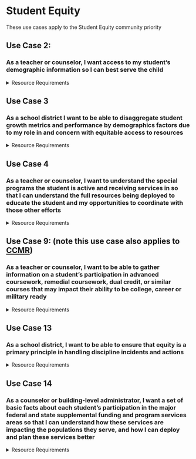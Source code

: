 # Student Equity

These use cases apply to the Student Equity community priority

## Use Case 2:

### As a teacher or counselor, I want access to my student’s demographic information so I can best serve the child

<details>
<summary>Resource Requirements</summary>

No additional requirements beyond common resources

| API Resource                                      | Notes |
| ------------------------------------------------- | ----- |
| /calendars                                        |       |
| /calendarDates                                    |       |
| /courses                                          |       |
| /courseOfferings                                  |       |
| /localEducationAgencies                           |       |
| /gradingPeriods                                   |       |
| /schools                                          |       |
| /sections                                         |       |
| /sessions                                         |       |
| /staffs                                           |       |
| /staffEducationOrganizationAssignmentAssociations |       |
| /staffEducationOrganizationEmploymentAssociations |       |
| /staffSchoolAssociations                          |       |
| /staffSectionAssociations                         |       |
| /students                                         |       |
| /studentEducationOrganizationAssociations         |       |
| /studentSchoolAssociations                        |       |
| /studentSectionAssociations                       |       |
| /bellSchedules                                    |       |
| /locations                                        |       |
| /classPeriods                                     |       |

</details>

## Use Case 3

### As a school district I want to be able to disaggregate student growth metrics and performance by demographics factors due to my role in and concern with equitable access to resources

<details>
<summary>Resource Requirements</summary>

| API Resource                                      | Notes |
| ------------------------------------------------- | ----- |
| /grades                                           |       |
| /calendars                                        |       |
| /calendarDates                                    |       |
| /courses                                          |       |
| /courseOfferings                                  |       |
| /localEducationAgencies                           |       |
| /gradingPeriods                                   |       |
| /schools                                          |       |
| /sections                                         |       |
| /sessions                                         |       |
| /staffs                                           |       |
| /staffEducationOrganizationAssignmentAssociations |       |
| /staffEducationOrganizationEmploymentAssociations |       |
| /staffSchoolAssociations                          |       |
| /staffSectionAssociations                         |       |
| /students                                         |       |
| /studentEducationOrganizationAssociations         |       |
| /studentSchoolAssociations                        |       |
| /studentSectionAssociations                       |       |
| /bellSchedules                                    |       |
| /locations                                        |       |
| /classPeriods                                     |       |

</details>

## Use Case 4

### As a teacher or counselor, I want to understand the special programs the student is active and receiving services in so that I can understand the full resources being deployed to educate the student and my opportunities to coordinate with those other efforts

<details>
<summary>Resource Requirements</summary>

| API Resource                                      | Notes |
| ------------------------------------------------- | ----- |
| /programs                                         |       |
| /studentProgramAssociations                       |       |
| /studentCTEProgramAssociations                    |       |
| /studentHomelessProgramAssociations               |       |
| /studentLanguageInstructionProgramAssociations    |       |
| /studentMigrantProgramAssociations                |       |
| /studentNeglectedOrDelinquentProgramAssociations  |       |
| /studentSchoolFoodServiceProgramAssociations      |       |
| /studentSpecialEducationProgramAssociations       |       |
| /studentTitleIPartAProgramAssociations            |       |
| /calendars                                        |       |
| /calendarDates                                    |       |
| /courses                                          |       |
| /courseOfferings                                  |       |
| /localEducationAgencies                           |       |
| /gradingPeriods                                   |       |
| /schools                                          |       |
| /sections                                         |       |
| /sessions                                         |       |
| /staffs                                           |       |
| /staffEducationOrganizationAssignmentAssociations |       |
| /staffEducationOrganizationEmploymentAssociations |       |
| /staffSchoolAssociations                          |       |
| /staffSectionAssociations                         |       |
| /students                                         |       |
| /studentEducationOrganizationAssociations         |       |
| /studentSchoolAssociations                        |       |
| /studentSectionAssociations                       |       |
| /bellSchedules                                    |       |
| /locations                                        |       |
| /classPeriods                                     |       |

</details>

## Use Case 9: (note this use case also applies to [CCMR](./college-career-and-military-readiness-ccmr.md))

### As a teacher or counselor, I want to be able to gather information on a student’s participation in advanced coursework, remedial coursework, dual credit, or similar courses that may impact their ability to be college, career or military ready

<details>
<summary>Resource Requirements</summary>

| API Resource                                      | Notes |
| ------------------------------------------------- | ----- |
| /studentAcademicRecords                           |       |
| /courseTranscripts                                |       |
| /grades                                           |       |
| /calendars                                        |       |
| /calendarDates                                    |       |
| /courses                                          |       |
| /courseOfferings                                  |       |
| /localEducationAgencies                           |       |
| /gradingPeriods                                   |       |
| /schools                                          |       |
| /sections                                         |       |
| /sessions                                         |       |
| /staffs                                           |       |
| /staffEducationOrganizationAssignmentAssociations |       |
| /staffEducationOrganizationEmploymentAssociations |       |
| /staffSchoolAssociations                          |       |
| /staffSectionAssociations                         |       |
| /students                                         |       |
| /studentEducationOrganizationAssociations         |       |
| /studentSchoolAssociations                        |       |
| /studentSectionAssociations                       |       |
| /bellSchedules                                    |       |
| /locations                                        |       |
| /classPeriods                                     |       |

</details>

## Use Case 13

### As a school district, I want to be able to ensure that equity is a primary principle in handling discipline incidents and actions

<details>
<summary>Resource Requirements</summary>

| API Resource                                      | Notes |
| ------------------------------------------------- | ----- |
| /disciplineActions                                |       |
| /disciplineIncidents                              |       |
| /studentDisciplineIncidentAssociations            |       |
| /calendars                                        |       |
| /calendarDates                                    |       |
| /courses                                          |       |
| /courseOfferings                                  |       |
| /localEducationAgencies                           |       |
| /gradingPeriods                                   |       |
| /schools                                          |       |
| /sections                                         |       |
| /sessions                                         |       |
| /staffs                                           |       |
| /staffEducationOrganizationAssignmentAssociations |       |
| /staffEducationOrganizationEmploymentAssociations |       |
| /staffSchoolAssociations                          |       |
| /staffSectionAssociations                         |       |
| /students                                         |       |
| /studentEducationOrganizationAssociations         |       |
| /studentSchoolAssociations                        |       |
| /studentSectionAssociations                       |       |
| /bellSchedules                                    |       |
| /locations                                        |       |
| /classPeriods                                     |       |

</details>

## Use Case 14

### As a counselor or building-level administrator, I want a set of basic facts about each student’s participation in the major federal and state supplemental funding and program services areas so that I can understand how these services are impacting the populations they serve, and how I can deploy and plan these services better

<details>
<summary>Resource Requirements</summary>

| API Resource                                      | Notes |
| ------------------------------------------------- | ----- |
| /programs                                         |       |
| /studentProgramAssociations                       |       |
| /studentCTEProgramAssociations                    |       |
| /studentHomelessProgramAssociations               |       |
| /studentLanguageInstructionProgramAssociations    |       |
| /studentMigrantProgramAssociations                |       |
| /studentNeglectedOrDelinquentProgramAssociations  |       |
| /studentSchoolFoodServiceProgramAssociations      |       |
| /studentSpecialEducationProgramAssociations       |       |
| /studentTitleIPartAProgramAssociations            |       |
| /calendars                                        |       |
| /calendarDates                                    |       |
| /courses                                          |       |
| /courseOfferings                                  |       |
| /localEducationAgencies                           |       |
| /gradingPeriods                                   |       |
| /schools                                          |       |
| /sections                                         |       |
| /sessions                                         |       |
| /staffs                                           |       |
| /staffEducationOrganizationAssignmentAssociations |       |
| /staffEducationOrganizationEmploymentAssociations |       |
| /staffSchoolAssociations                          |       |
| /staffSectionAssociations                         |       |
| /students                                         |       |
| /studentEducationOrganizationAssociations         |       |
| /studentSchoolAssociations                        |       |
| /studentSectionAssociations                       |       |
| /bellSchedules                                    |       |
| /locations                                        |       |
| /classPeriods                                     |       |

</details>
